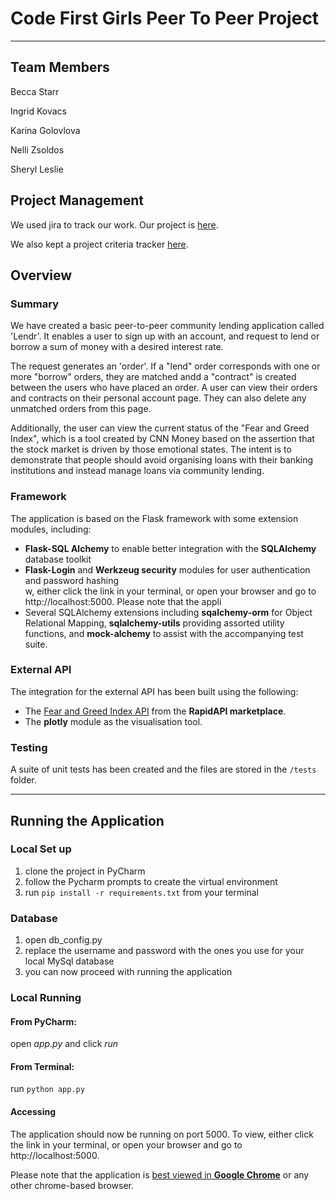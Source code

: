 # Code First Girls Peer To Peer Project 

<hr>

## Team Members
Becca Starr

Ingrid Kovacs

Karina Golovlova

Nelli Zsoldos

Sheryl Leslie

## Project Management 
We used jira to track our work. Our project is [here](https://cfg-p2p-2022.atlassian.net/jira/software/projects/P2P/boards/1/backlog).

We also kept a project criteria tracker [here](https://docs.google.com/spreadsheets/d/1HZKbDwh8VrOj-h7-zopru7iWwufuQr2yAAYo_Zu8tUU/edit#gid=0).

## Overview

### Summary 

We have created a basic peer-to-peer community lending application called 'Lendr'.  It enables a user to sign up with an account, and request to lend or borrow a sum of money with a desired interest rate. 

The request generates an 'order'. If a "lend" order corresponds with one or more "borrow" orders, they are matched andd a "contract" is created between the users who have placed an order. A user can view their orders and contracts on their personal account page. They can also delete any unmatched orders from this page.

Additionally, the user can view the current status of the "Fear and Greed Index", which is a tool created by CNN Money based on the assertion that the stock market is driven by those emotional states. The intent is to demonstrate that people should avoid organising loans with their banking institutions and instead manage loans via community lending.

### Framework

The application is based on the Flask framework with some extension modules, including:

<ul>
<li><b>Flask-SQL Alchemy</b> to enable better integration with the <b>SQLAlchemy</b> database toolkit</li>
<li><b>Flask-Login</b> and <b>Werkzeug security</b> modules for user authentication and password hashing
</li>w, either click the link in your terminal, or open your browser and go to http://localhost:5000. Please note that the appli
<li>Several SQLAlchemy extensions including <b>sqalchemy-orm</b> for Object Relational Mapping, <b>sqlalchemy-utils</b> providing assorted utility functions, and <b>mock-alchemy</b> to assist with the accompanying test suite.</li>
</ul>

### External API

The integration for the external API has been built using the following:
<ul>
<li>The <a href="https://fear-and-greed-index.p.rapidapi.com/v1/fgi">Fear and Greed Index API</a> from the <b>RapidAPI marketplace</b>.
</li>
<li>The <b>plotly</b> module as the visualisation tool. </li>
</ul>

### Testing

A suite of unit tests has been created and the files are stored in the `/tests` folder.

<hr>

## Running the Application

### Local Set up 
1. clone the project in PyCharm 
2. follow the Pycharm prompts to create the virtual environment
3. run `pip install -r requirements.txt` from your terminal

### Database
1. open db_config.py
2. replace the username and password with the ones you use for your local MySql database 
3. you can now proceed with running the application

### Local Running
#### From PyCharm:
open <i>app.py</i> and click <i>run</i>
#### From Terminal:
run `python app.py`

#### Accessing
The application should now be running on port 5000. To view, either click the link in your terminal, or open your browser and go to http://localhost:5000. 

Please note that the application is <u>best viewed in <b>Google Chrome</b></u> or any other chrome-based browser.

